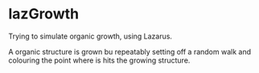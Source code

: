 # lazGrowth

Trying to simulate organic growth, using Lazarus.

A organic structure is grown bu repeatably setting off a random walk and colouring the point where is hits the growing structure.
